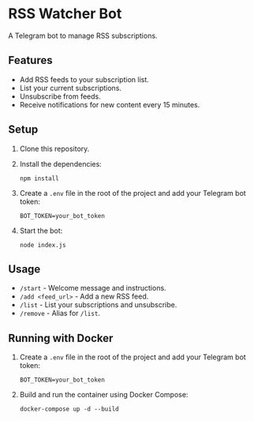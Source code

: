 # RSS Watcher Bot

A Telegram bot to manage RSS subscriptions.

## Features

- Add RSS feeds to your subscription list.
- List your current subscriptions.
- Unsubscribe from feeds.
- Receive notifications for new content every 15 minutes.

## Setup

1.  Clone this repository.
2.  Install the dependencies:

    ```
    npm install
    ```

3.  Create a `.env` file in the root of the project and add your Telegram bot token:

    ```
    BOT_TOKEN=your_bot_token
    ```

4.  Start the bot:

    ```
    node index.js
    ```

## Usage

- `/start` - Welcome message and instructions.
- `/add <feed_url>` - Add a new RSS feed.
- `/list` - List your subscriptions and unsubscribe.
- `/remove` - Alias for `/list`.

## Running with Docker

1.  Create a `.env` file in the root of the project and add your Telegram bot token:

    ```
    BOT_TOKEN=your_bot_token
    ```

2.  Build and run the container using Docker Compose:

    ```
    docker-compose up -d --build
    ```
